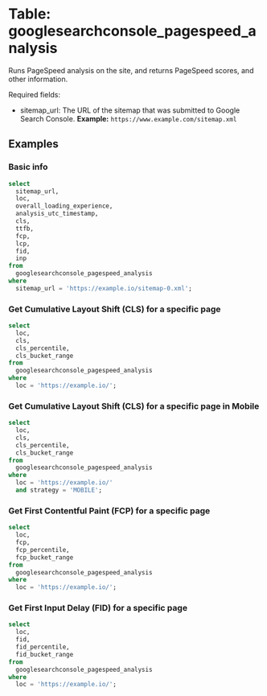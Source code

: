 # Table: googlesearchconsole_pagespeed_analysis

Runs PageSpeed analysis on the site, and returns PageSpeed scores, and other information.

Required fields:
  - sitemap_url: The URL of the sitemap that was submitted to Google Search Console. **Example:** `https://www.example.com/sitemap.xml`

## Examples

### Basic info

```sql
select
  sitemap_url,
  loc,
  overall_loading_experience,
  analysis_utc_timestamp,
  cls,
  ttfb,
  fcp,
  lcp,
  fid,
  inp
from
  googlesearchconsole_pagespeed_analysis
where
  sitemap_url = 'https://example.io/sitemap-0.xml';
```

### Get Cumulative Layout Shift (CLS) for a specific page

```sql
select
  loc,
  cls,
  cls_percentile,
  cls_bucket_range
from
  googlesearchconsole_pagespeed_analysis
where
  loc = 'https://example.io/';
```

### Get Cumulative Layout Shift (CLS) for a specific page in Mobile

```sql
select
  loc,
  cls,
  cls_percentile,
  cls_bucket_range
from
  googlesearchconsole_pagespeed_analysis
where
  loc = 'https://example.io/'
  and strategy = 'MOBILE';
```

### Get First Contentful Paint (FCP) for a specific page

```sql
select
  loc,
  fcp,
  fcp_percentile,
  fcp_bucket_range
from
  googlesearchconsole_pagespeed_analysis
where
  loc = 'https://example.io/';
```

### Get First Input Delay (FID) for a specific page

```sql
select
  loc,
  fid,
  fid_percentile,
  fid_bucket_range
from
  googlesearchconsole_pagespeed_analysis
where
  loc = 'https://example.io/';
```